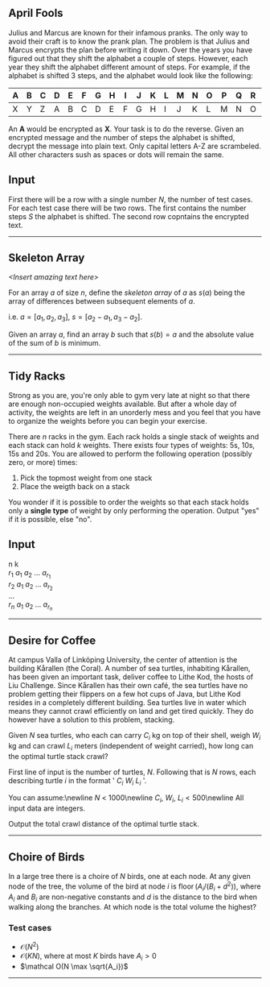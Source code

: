 ## April Fools
Julius and Marcus are known for their infamous pranks. The only way to avoid their craft is to know the prank plan. The problem is that Julius and Marcus encrypts the plan before writing it down. Over the years you have figured out that they shift the alphabet a couple of steps. However, each year they shift the alphabet different amount of steps. For example, if the alphabet is shifted 3 steps, and the alphabet would look like the following:

| A | B | C | D | E | F | G | H | I | J | K | L | M | N | O | P | Q | R | S | T | U | V | W | X | Y | Z |
|---|---|---|---|---|---|---|---|---|---|---|---|---|---|---|---|---|---|---|---|---|---|---|---|---|---|
| X | Y | Z | A | B | C | D | E | F | G | H | I | J | K | L | M | N | O | P | Q | R | S | T | U | V | W |

An **A** would be encrypted as **X**. Your task is to do the reverse. Given an encrypted message and the number of steps the alphabet is shifted, decrypt the message into plain text. Only capital letters A-Z are scrambeled. All other characters sush as spaces or dots will remain the same.

## Input
First there will be a row with a single number $N$, the number of test cases. For each test case there will be two rows. The first contains the number steps $S$ the alphabet is shifted. The second row copntains the encrypted text. 

---

## Skeleton Array

*\<Insert amazing text here\>*

For an array $a$ of size $n$, define the *skeleton array* of $a$ as $s(a)$ being the array of differences between subsequent elements of $a$. 

i.e. $a = [a_1,a_2,a_3]$, $s = [a_2-a_1,a_3-a_2]$.

Given an array $a$, find an array $b$ such that $s(b) = a$ and the absolute value of the sum of $b$ is minimum. 
___

## Tidy Racks


Strong as you are, you're only able to gym very late at night so that there are enough non-occupied weights available. But after a whole day of activity, the weights are left in an unorderly mess and you feel that you have to organize the weights before you can begin your exercise.

There are $n$ racks in the gym. Each rack holds a single stack of weights and each stack can hold $k$ weights. There exists four types of weights: 5s, 10s, 15s and 20s. You are allowed to perform the following operation (possibly zero, or more) times:

1. Pick the topmost weight from one stack
2. Place the weigth back on a stack

You wonder if it is possible to order the weights so that each stack holds only a **single type** of weight by only performing the operation. Output "yes" if it is possible, else "no".

## Input

n k\
$r_1 \text{ } a_{1} \text{ } a_{2} \text{ ... } a_{r_1}$\
$r_2 \text{ } a_{1} \text{ } a_{2} \text{ ... } a_{r_2}$\
...\
$r_n \text{ } a_{1} \text{ } a_{2} \text{ ... } a_{r_n}$
___
## Desire for Coffee
At campus Valla of Linköping University, the center of attention is the building Kårallen (the Coral). A number of sea turtles, inhabiting Kårallen, has been given an important task, deliver coffee to Lithe Kod, the hosts of Liu Challenge. Since Kårallen has their own café, the sea turtles have no problem getting their flippers on a few hot cups of Java, but Lithe Kod resides in a completely different building. Sea turtles live in water which means they cannot crawl efficiently on land and get tired quickly. They do however have a solution to this problem, stacking.

Given $N$ sea turtles, who each can carry $C_i$ kg on top of their shell, weigh $W_i$ kg and can crawl $L_i$ meters (independent of weight carried), how long can the optimal turtle stack crawl?

First line of input is the number of turtles, $N$. Following that is $N$ rows, each describing turtle $i$ in the format ' $C_i$ $W_i$ $L_i$ '.

You can assume:\newline
$N$ < $1000$\newline
$C_i$, $W_i$, $L_i < 500$\newline
All input data are integers.


Output the total crawl distance of the optimal turtle stack.
___
## Choire of Birds
In a large tree there is a choire of $N$ birds, one at each node. At any given node of the tree, the volume of the bird at node $i$ is $\operatorname{floor}(A_i / (B_i + d^2))$, where $A_i$ and $B_i$ are non-negative constants and $d$ is the distance to the bird when walking along the branches. At which node is the total volume the highest?

### Test cases
* $\mathcal O(N^2)$
* $\mathcal O(KN)$, where at most $K$ birds have $A_i>0$
* $\mathcal O(N \max \sqrt{A_i})$
___
